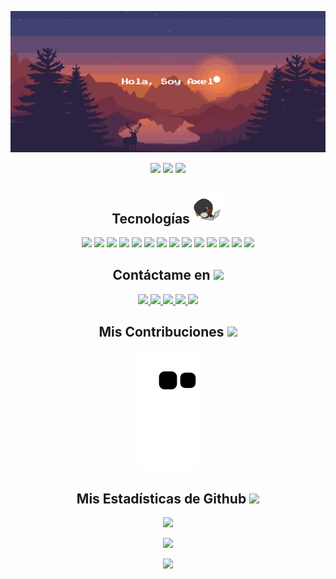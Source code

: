 <!-- https://axelestrada.ml -->

<!-- Cover -->
<p align="center"></p>

<img  src="https://github.com/axelestrada/axelestrada/blob/master/images/cover.jpg" />

<!-- Main details badges -->
<p align="center">
  <img src="https://badges.pufler.dev/visits/axelestrada/axelestrada"/>
  <img src="https://badges.pufler.dev/repos/axelestrada"/>
  <img src="https://badges.pufler.dev/commits/monthly/axelestrada" />
</p>

<!-- Technology Stack -->
<h2 align="center">Tecnologías <img src="https://github.com/axelestrada/axelestrada/blob/master/images/laptop.gif" width="50"></h2>

<p align="center">
  <img src="https://img.shields.io/badge/-HTML5-E34F26?style=flat-square&logo=html5&logoColor=white"/>
  <img src="https://img.shields.io/badge/-CSS3-1572B6?style=flat-square&logo=css3"/>
  <img src="https://img.shields.io/badge/-Bootstrap-563D7C?style=flat-square&logo=bootstrap"/>
  <img src="https://img.shields.io/badge/-TailwindCSS-F2F2F2?style=flat-square&logo=tailwindcss"/>
  <img src="https://img.shields.io/badge/-JavaScript-black?style=flat-square&logo=javascript"/>
  <img src="https://img.shields.io/badge/-Typescript-black?style=flat-square&logo=typescript" />    
  <img src="https://img.shields.io/badge/-ReactJS-black?style=flat-square&logo=react"/>
  <img src="https://img.shields.io/badge/-NextJS-black?style=flat-square&logo=react"/>
  <img src="https://img.shields.io/badge/-NodeJS-black?style=flat-square&logo=Node.js"/>
  <img src="https://img.shields.io/badge/-PHP-black?style=flat-square&logo=php"/>
  <img src="https://img.shields.io/badge/-MongoDB-black?style=flat-square&logo=mongodb"/>
  <img src="https://img.shields.io/badge/-MySQL-black?style=flat-square&logo=mysql"/>
  <img src="https://img.shields.io/badge/-Git-black?style=flat-square&logo=git"/>
  <img src="https://img.shields.io/badge/-GitHub-black?style=flat-square&logo=github"/>
</p>

<!-- Reach me out on -->
<h2 align="center">Contáctame en <img src="https://media0.giphy.com/media/jqNPzdTTxQfOgOqpO4/source.gif" width="50"></h2>

<p align="center">
  <a href="https://facebook.com/axelestradadev" target="_blank">
    <img src="https://img.shields.io/badge/-axelestradadev-blue?style=flat-square&logo=facebook&logoColor=white&link=https://facebook.com/axelestradadev"/>
  </a>

  <a href="https://www.instagram.com/axelestradadev" target="_blank">
    <img src="https://img.shields.io/badge/-axelestradadev-purple?style=flat-square&logo=instagram&logoColor=white&link=https://www.instagram.com/axelestradadev/"/>
  </a>

  <a href="https://twitter.com/axelestradadev" target="_blank">
    <img src="https://img.shields.io/badge/-axelestradadev-blue?style=flat-square&logo=twitter&logoColor=white&link=https://twitter.com/axelestradadev"/>
  </a>

  <a href="mailto: axele1524@gmail.com" target="_blank">
    <img src="https://img.shields.io/badge/-axele1524-c14438?style=flat-square&logo=Gmail&logoColor=white&link=mailto:axele1524@gmail.com"/>
  </a>

  <a href="https://www.linkedin.com/in/axelestradadev/" target="_blank">
    <img src="https://img.shields.io/badge/-axelestradadev-blue?style=flat-square&logo=Linkedin&logoColor=white&link=https://www.linkedin.com/in/axelestradadev/"/>
  </a>
</p>

<!-- Contribution graph -->
<h2 align="center">Mis Contribuciones <img src="https://media.giphy.com/media/xUA7aZeLE2e0P7Znz2/giphy.gif" width="50">
</h2>

<p align="center">
  <img src="https://github.com/axelestrada/axelestrada/raw/output/github-contribution-grid-snake.svg" alt="snake"></center>
</p>

<!-- Github stats -->
<h2 align="center">Mis Estadísticas de Github <img src="https://media.giphy.com/media/VgCDAzcKvsR6OM0uWg/giphy.gif" width="50"></h2>

<p align = "center">
  <img src = "https://github-readme-stats.vercel.app/api/top-langs/?username=axelestrada&layout=compact&theme=radical">
</p> 

<p align = "center">
  <img  src="https://github-readme-streak-stats.herokuapp.com/?user=axelestrada&show_icons=true&locale=es&theme=radical&line_height=0" />
</p> 

<p align = "center">
  <img src="https://activity-graph.herokuapp.com/graph?username=axelestrada&theme=redical">
</p> 